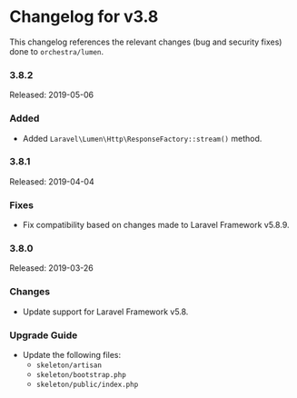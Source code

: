 # Changelog for v3.8

This changelog references the relevant changes (bug and security fixes) done to `orchestra/lumen`.

### 3.8.2

Released: 2019-05-06

### Added

* Added `Laravel\Lumen\Http\ResponseFactory::stream()` method.

### 3.8.1

Released: 2019-04-04

### Fixes

* Fix compatibility based on changes made to Laravel Framework v5.8.9.

### 3.8.0

Released: 2019-03-26

### Changes

* Update support for Laravel Framework v5.8.

### Upgrade Guide

* Update the following files:
  - `skeleton/artisan`
  - `skeleton/bootstrap.php`
  - `skeleton/public/index.php`

